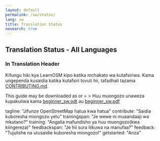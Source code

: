 ```yaml
---
layout: default
permalink: /sw/status/
lang: sw
title: Translation Status
nosearch: true
---
```


## Translation Status - All Languages


### In Translation Header
Kifungu hiki kya LearnOSM kipo katika mchakato wa kutafsiriwa. Kama ungependa kusaidia katika kutafsiri tovuti hii, 
tafadhali tazama [CONTRIBUTING.md](https://github.com/hotosm/learnosm/blob/gh-pages/CONTRIBUTING.md). 

This guide may be downloaded as    or  = > Huu muongozo unaweza kupakuliwa kama  [beginner_sw.odt](/files/beginner_sw.odt) au [beginner_sw.pdf](/files/beginner_sw.pdf) 

tagline: "Jifunze OpenStreetMap hatua kwa hatua"
contribute: "Saidia kuboresha miongozo yetu"
trainingspan: "Je wewe ni muaandaaji wa mkutano?"
training: "Angalia mafundisho ya huu muongozo(kwa kiingereza)"
feedbackspan: "Je hii sura ilikuwa na manufaa?"
feedback: "Tujulishe na utusaidie kuboresha miongozo!"
getstarted: "Anza"
